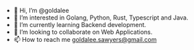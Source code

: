 - 👋 Hi, I’m @goldalee
- 👀 I’m interested in Golang, Python, Rust, Typescript and Java.
- 🌱 I’m currently learning Backend development.
- 💞️ I’m looking to collaborate on Web Applications.
- 📫 How to reach me goldalee.sawyers@gmail.com

<!---
goldalee/goldalee is a ✨ special ✨ repository because its `README.md` (this file) appears on your GitHub profile.
You can click the Preview link to take a look at your changes.
--->
